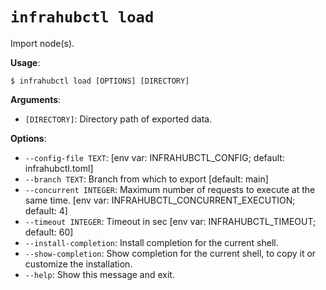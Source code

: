 # `infrahubctl load`

Import node(s).

**Usage**:

```console
$ infrahubctl load [OPTIONS] [DIRECTORY]
```

**Arguments**:

* `[DIRECTORY]`: Directory path of exported data.

**Options**:

* `--config-file TEXT`: [env var: INFRAHUBCTL_CONFIG; default: infrahubctl.toml]
* `--branch TEXT`: Branch from which to export  [default: main]
* `--concurrent INTEGER`: Maximum number of requests to execute at the same time.  [env var: INFRAHUBCTL_CONCURRENT_EXECUTION; default: 4]
* `--timeout INTEGER`: Timeout in sec  [env var: INFRAHUBCTL_TIMEOUT; default: 60]
* `--install-completion`: Install completion for the current shell.
* `--show-completion`: Show completion for the current shell, to copy it or customize the installation.
* `--help`: Show this message and exit.
